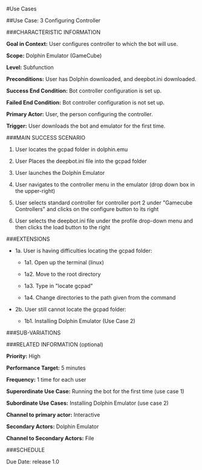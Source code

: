#Use Cases

##Use Case: 3 Configuring Controller

###CHARACTERISTIC INFORMATION

**Goal in Context:** User configures controller to which the bot will use.

**Scope:** Dolphin Emulator (GameCube)

**Level:** Subfunction

**Preconditions:** User has Dolphin downloaded, and deepbot.ini downloaded.

**Success End Condition:** Bot controller configuration is set up.

**Failed End Condition:** Bot controller configuration is not set up.

**Primary Actor:** User, the person configuring the controller.

**Trigger:** User downloads the bot and emulator for the first time.

###MAIN SUCCESS SCENARIO

1. User locates the gcpad folder in dolphin.emu

2. User Places the deepbot.ini file into the gcpad folder

3. User launches the Dolphin Emulator

4. User navigates to the controller menu in the emulator (drop down box in the upper-right)

5. User selects standard controller for controller port 2 under "Gamecube Controllers" and clicks on the configure button to its right

6. User selects the deepbot.ini file under the profile drop-down menu and then clicks the load button to the right

###EXTENSIONS

* 1a. User is having difficulties locating the gcpad folder:

  + 1a1. Open up the terminal (linux)

  + 1a2. Move to the root directory
  
  + 1a3. Type in "locate gcpad"
  
  + 1a4. Change directories to the path given from the command
  
* 2b. User still cannot locate the gcpad folder:
  
  + 1b1. Installing Dolphin Emulator (Use Case 2)

###SUB-VARIATIONS

###RELATED INFORMATION (optional)

**Priority:** High

**Performance Target:** 5 minutes

**Frequency:** 1 time for each user

**Superordinate Use Case:** Running the bot for the first time (use case 1)

**Subordinate Use Cases:** Installing Dolphin Emulator (use case 2)

**Channel to primary actor:** Interactive

**Secondary Actors:** Dolphin Emulator

**Channel to Secondary Actors:** File

###SCHEDULE

Due Date: release 1.0
